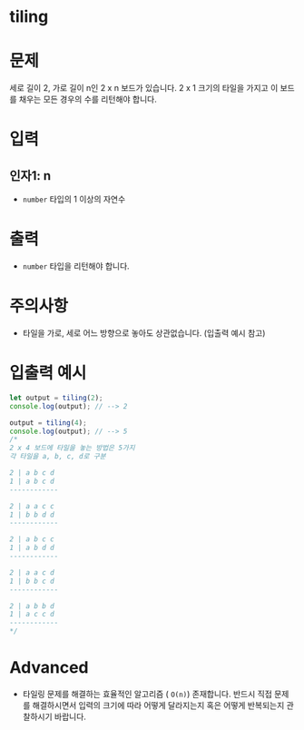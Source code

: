 # tiling
# 문제
세로 길이 2, 가로 길이 n인 2 x n 보드가 있습니다. 2 x 1 크기의 타일을 가지고 이 보드를 채우는 모든 경우의 수를 리턴해야 합니다.

# 입력
## 인자1: n
- `number` 타입의 1 이상의 자연수

# 출력
- `number` 타입을 리턴해야 합니다.

# 주의사항
- 타일을 가로, 세로 어느 방향으로 놓아도 상관없습니다. (입출력 예시 참고)

# 입출력 예시
```javascript
let output = tiling(2);
console.log(output); // --> 2

output = tiling(4);
console.log(output); // --> 5
/* 
2 x 4 보드에 타일을 놓는 방법은 5가지
각 타일을 a, b, c, d로 구분

2 | a b c d
1 | a b c d 
------------

2 | a a c c
1 | b b d d 
------------

2 | a b c c
1 | a b d d 
------------

2 | a a c d
1 | b b c d 
------------

2 | a b b d
1 | a c c d 
------------
*/
```

# Advanced
- 타일링 문제를 해결하는 효율적인 알고리즘 ( `O(n)`) 존재합니다. 반드시 직접 문제를 해결하시면서 입력의 크기에 따라 어떻게 달라지는지 혹은 어떻게 반복되는지 관찰하시기 바랍니다.